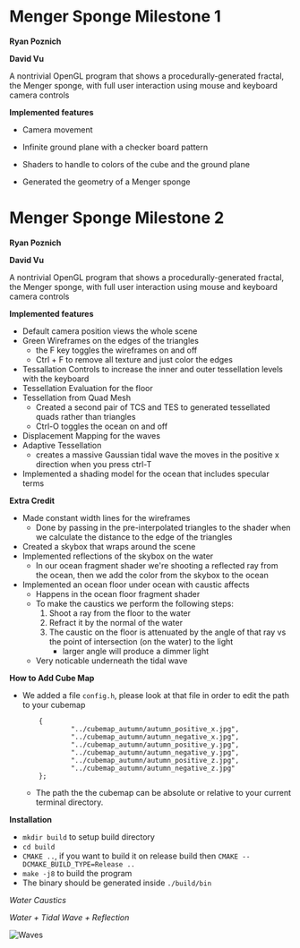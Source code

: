 # Menger Sponge Milestone 1

**Ryan Poznich**

**David Vu**

A nontrivial OpenGL program that shows a procedurally-generated fractal, the Menger sponge, with full user interaction using mouse and keyboard camera controls

**Implemented features**

* Camera movement

* Infinite ground plane with a checker board pattern

* Shaders to handle to colors of the cube and the ground plane

* Generated the geometry of a Menger sponge


# Menger Sponge Milestone 2

**Ryan Poznich**

**David Vu**

A nontrivial OpenGL program that shows a procedurally-generated fractal, the Menger sponge, with full user interaction using mouse and keyboard camera controls

**Implemented features**

* Default camera position views the whole scene
* Green Wireframes on the edges of the triangles
    - the F key toggles the wireframes on and off
    - Ctrl + F to remove all texture and just color the edges
* Tessallation Controls to increase the inner and outer tessellation levels with the keyboard
* Tessellation Evaluation for the floor
* Tessellation from Quad Mesh 
    - Created a second pair of TCS and TES to generated tessellated quads rather than triangles
    - Ctrl-O toggles the ocean on and off
* Displacement Mapping for the waves
* Adaptive Tessellation
    - creates a massive Gaussian tidal wave the moves in the positive x direction when you press ctrl-T
* Implemented a shading model for the ocean that includes specular terms

**Extra Credit**

* Made constant width lines for the wireframes
    - Done by passing in the pre-interpolated triangles to the shader when we calculate the distance to the edge of the triangles
* Created a skybox that wraps around the scene
* Implemented reflections of the skybox on the water
    - In our ocean fragment shader we're shooting a reflected ray from the ocean, then we add the color from the skybox to the ocean
* Implemented an ocean floor under ocean with caustic affects
    - Happens in the ocean floor fragment shader
    - To make the caustics we perform the following steps:
        1. Shoot a ray from the floor to the water
        2. Refract it by the normal of the water
        3. The caustic on the floor is attenuated by the angle of that ray vs the point of intersection (on the water) to the light
            - larger angle will produce a dimmer light
    - Very noticable underneath the tidal wave


**How to Add Cube Map**

* We added a file `config.h`, please look at that file in order to edit the path to your cubemap

    ```std::vector<std::string> faces
        {
                "../cubemap_autumn/autumn_positive_x.jpg",
                "../cubemap_autumn/autumn_negative_x.jpg",
                "../cubemap_autumn/autumn_positive_y.jpg",
                "../cubemap_autumn/autumn_negative_y.jpg",
                "../cubemap_autumn/autumn_positive_z.jpg",
                "../cubemap_autumn/autumn_negative_z.jpg"
        };
    ```

    - The path the the cubemap can be absolute or relative to your current terminal directory.


**Installation**

*  `mkdir build` to setup build directory
*  `cd build`
* `CMAKE ..`, if you want to build it on release build then `CMAKE --DCMAKE_BUILD_TYPE=Release ..`
* `make -j8` to build the program
* The binary should be generated inside `./build/bin`



*Water Caustics*

<dl>
    <blockquote class="imgur-embed-pub" lang="en" data-id="a/hqBQuXx"><a href="//imgur.com/hqBQuXx"></a></blockquote><script async src="//s.imgur.com/min/embed.js" charset="utf-8"></script>
</dl>

*Water + Tidal Wave + Reflection*

![Waves](https://media.giphy.com/media/XJeM1TiY3jI6JZKI4Z/giphy.gif)